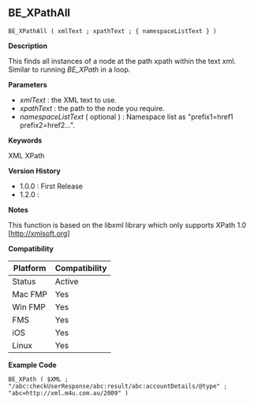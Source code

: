 ## BE_XPathAll

    BE_XPathAll ( xmlText ; xpathText ; { namespaceListText } )

**Description**  

This finds all instances of a node at the path xpath within the text xml.  Similar to running *BE_XPath* in a loop. 

**Parameters**

* *xmlText* : the XML text to use.
* *xpathText* : the path to the node you require.
* *namespaceListText* ( optional ) : Namespace list as "prefix1=href1 prefix2=href2...".

**Keywords**  

XML XPath

**Version History**

* 1.0.0 : First Release
* 1.2.0 : 

**Notes**

This function is based on the libxml library which only supports XPath 1.0 [http://xmlsoft.org]

**Compatibility** 

| Platform | Compatibility |
|-----------|-----------|
| Status | Active |  
| Mac FMP | Yes  |  
| Win FMP | Yes  |  
| FMS | Yes  |  
| iOS | Yes  |  
| Linux | Yes  |  

**Example Code**

	BE_XPath ( $XML ; "/abc:checkUserResponse/abc:result/abc:accountDetails/@type" ; "abc=http://xml.m4u.com.au/2009" )